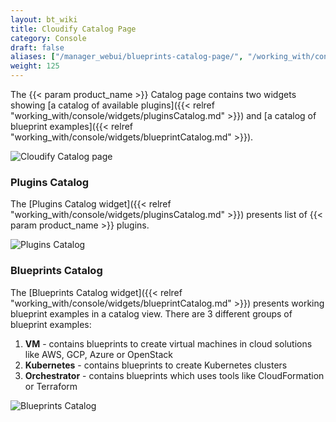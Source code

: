 ```yaml
---
layout: bt_wiki
title: Cloudify Catalog Page
category: Console
draft: false
aliases: ["/manager_webui/blueprints-catalog-page/", "/working_with/console/blueprints-catalog-page/", "/working_with/console/cloudify-catalog-page/"]
weight: 125
---
```


The {{< param product_name >}} Catalog page contains two widgets showing [a catalog of available plugins]({{< relref "working_with/console/widgets/pluginsCatalog.md" >}}) and [a catalog of blueprint examples]({{< relref "working_with/console/widgets/blueprintCatalog.md" >}}).

![Cloudify Catalog page]( /images/ui/pages/cloudify-catalog-page.png )


### Plugins Catalog

The [Plugins Catalog widget]({{< relref "working_with/console/widgets/pluginsCatalog.md" >}}) presents list of {{< param product_name >}} plugins.

![Plugins Catalog]( /images/ui/widgets/plugins-catalog.png )


### Blueprints Catalog

The [Blueprints Catalog widget]({{< relref "working_with/console/widgets/blueprintCatalog.md" >}}) presents working blueprint examples in a catalog view.
There are 3 different groups of blueprint examples:

1. **VM** - contains blueprints to create virtual machines in cloud solutions like AWS, GCP, Azure or OpenStack
1. **Kubernetes** - contains blueprints to create Kubernetes clusters
1. **Orchestrator** - contains blueprints which uses tools like CloudFormation or Terraform

![Blueprints Catalog]( /images/ui/pages/blueprints-catalog.png )

